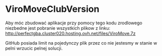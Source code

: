 # ViroMoveClubVersion

Aby móc zbudować aplikacje przy pomocy tego kodu zrodlowego niezbedne jest pobranie wszystkich plikow z linku:
http://perfectgba.cluster020.hosting.ovh.net/files/ViroMove.7z

GitHub posiada limit na pojedynczy plik przez co nie jestesmy w stanie w pelni wrzucic pelnej solucji.
